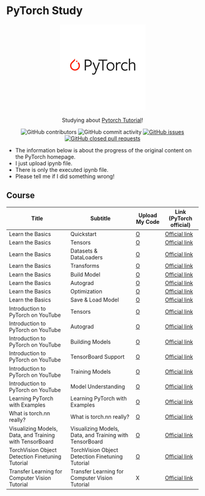 # PyTorch Study

<p align="center">
  <img src = "./Pytorch.png">
</p>
<div align="center">

Studying about [Pytorch Tutorial](https://pytorch.org/tutorials/)!<br>


![GitHub contributors](https://img.shields.io/github/contributors/Woni0204/PyTorchStudy)
![GitHub commit activity](https://img.shields.io/github/commit-activity/m/Woni0204/PyTorchStudy)
[![GitHub issues](https://img.shields.io/github/issues/Woni0204/PyTorchStudy?color=%232da44e)](https://github.com/Woni0204/PyTorchStudy/issues)
[![GitHub closed pull requests](https://img.shields.io/github/issues-pr-closed/Woni0204/PyTorchStudy?color=%238250df)](https://github.com/Woni0204/PyTorchStudy/pulls)


</div>

* The information below is about the progress of the original content on the PyTorch homepage.
* I just upload ipynb file.
* There is only the executed ipynb file.
* Please tell me if I did something wrong!

## Course
| Title | Subtitle | Upload My Code | Link (PyTorch official) |
| --------------- | --------------- | --- | -------- |
| Learn the Basics | Quickstart | [O](https://github.com/Woni0204/PyTorchStudy/blob/main/Learn%20the%20Basics/%EB%B9%A0%EB%A5%B8%EC%8B%9C%EC%9E%91(Quickstart).ipynb) | [Official link](https://pytorch.org/tutorials/beginner/basics/quickstart_tutorial.html) |
| Learn the Basics | Tensors | [O](https://github.com/Woni0204/PyTorchStudy/blob/main/Learn%20the%20Basics/%ED%85%90%EC%84%9C(Tensor).ipynb) | [Official link](https://pytorch.org/tutorials/beginner/basics/tensorqs_tutorial.html) |
| Learn the Basics | Datasets & DataLoaders | [O](https://github.com/Woni0204/PyTorchStudy/blob/main/Learn%20the%20Basics/Dataset%EA%B3%BC%20DataLoader.ipynb) | [Official link](https://pytorch.org/tutorials/beginner/basics/data_tutorial.html) |
| Learn the Basics | Transforms | [O](https://github.com/Woni0204/PyTorchStudy/blob/main/Learn%20the%20Basics/%EB%B3%80%ED%98%95(Transform).ipynb) | [Official link](https://pytorch.org/tutorials/beginner/basics/transforms_tutorial.html) |
| Learn the Basics | Build Model | [O](https://github.com/Woni0204/PyTorchStudy/blob/main/Learn%20the%20Basics/%EC%8B%A0%EA%B2%BD%EB%A7%9D%20%EB%AA%A8%EB%8D%B8%20%EA%B5%AC%EC%84%B1%ED%95%98%EA%B8%B0.ipynb) | [Official link](https://pytorch.org/tutorials/beginner/basics/buildmodel_tutorial.html) |
| Learn the Basics | Autograd | [O](https://github.com/Woni0204/PyTorchStudy/blob/main/Learn%20the%20Basics/Autograd.ipynb) | [Official link](https://pytorch.org/tutorials/beginner/basics/autogradqs_tutorial.html) |
| Learn the Basics | Optimization | [O](https://github.com/Woni0204/PyTorchStudy/blob/main/Learn%20the%20Basics/%EC%B5%9C%EC%A0%81%ED%99%94(Optimization).ipynb) | [Official link](https://pytorch.org/tutorials/beginner/basics/optimization_tutorial.html) |
| Learn the Basics | Save & Load Model | [O](https://github.com/Woni0204/PyTorchStudy/blob/main/Learn%20the%20Basics/%EB%AA%A8%EB%8D%B8%20%EC%A0%80%EC%9E%A5%ED%95%98%EA%B3%A0%20%EB%B6%88%EB%9F%AC%EC%98%A4%EA%B8%B0.ipynb) | [Official link](https://pytorch.org/tutorials/beginner/basics/saveloadrun_tutorial.html) |
| Introduction to PyTorch on YouTube | Tensors | [O](https://github.com/Woni0204/PyTorchStudy/blob/main/Introduction%20to%20PyTorch%20-%20YouTube%20Series/Tensors.ipynb) | [Official link](https://pytorch.org/tutorials/beginner/introyt/tensors_deeper_tutorial.html) |
| Introduction to PyTorch on YouTube | Autograd | [O](https://github.com/Woni0204/PyTorchStudy/blob/main/Introduction%20to%20PyTorch%20-%20YouTube%20Series/Autograd.ipynb) | [Official link](https://pytorch.org/tutorials/beginner/introyt/autogradyt_tutorial.html) |
| Introduction to PyTorch on YouTube | Building Models | [O](https://github.com/Woni0204/PyTorchStudy/blob/main/Introduction%20to%20PyTorch%20-%20YouTube%20Series/Building%20Models.ipynb) | [Official link](https://pytorch.org/tutorials/beginner/introyt/modelsyt_tutorial.html) |
| Introduction to PyTorch on YouTube | TensorBoard Support | [O](https://github.com/Woni0204/PyTorchStudy/blob/main/Introduction%20to%20PyTorch%20-%20YouTube%20Series/TensorBoard%20Support.ipynb) | [Official link](https://pytorch.org/tutorials/beginner/introyt/tensorboardyt_tutorial.html) |
| Introduction to PyTorch on YouTube | Training Models | [O](https://github.com/Woni0204/PyTorchStudy/blob/main/Introduction%20to%20PyTorch%20-%20YouTube%20Series/Training%20Models.ipynb) | [Official link](https://pytorch.org/tutorials/beginner/introyt/trainingyt.html) |
| Introduction to PyTorch on YouTube | Model Understanding | [O](https://github.com/Woni0204/PyTorchStudy/blob/main/Introduction%20to%20PyTorch%20-%20YouTube%20Series/Model%20Understanding.ipynb) | [Official link](https://pytorch.org/tutorials/beginner/introyt/captumyt.html) |
| Learning PyTorch with Examples | Learning PyTorch with Examples | [O](https://github.com/Woni0204/PyTorchStudy/blob/main/Learning%20PyTorch%20with%20Examples/Learning%20PyTorch%20with%20Examples.ipynb) | [Official link](https://pytorch.org/tutorials/beginner/pytorch_with_examples.html) |
| What is torch.nn really? | What is torch.nn really? | [O](https://github.com/Woni0204/PyTorchStudy/blob/main/What%20is%20torch.nn%20really/what%20is%20torch%20nn%20really.ipynb) | [Official link](https://pytorch.org/tutorials/beginner/nn_tutorial.html) |
| Visualizing Models, Data, and Training with TensorBoard | Visualizing Models, Data, and Training with TensorBoard | [O](https://github.com/Woni0204/PyTorchStudy/blob/main/Visualizing%20Models%2C%20Data%2C%20and%20Training%20with%20TensorBoard/Visualizing%20Models%20Data%20and%20Training%20with%20TensorBoard.ipynb) | [Official link](https://pytorch.org/tutorials/intermediate/tensorboard_tutorial.html) |
| TorchVision Object Detection Finetuning Tutorial | TorchVision Object Detection Finetuning Tutorial | [O](https://github.com/Woni0204/PyTorchStudy/blob/main/TorchVision%20Object%20Detection%20Finetuning%20Tutorial/Torchvision%20Object%20Detection%20Finetuning%20Tutorial.ipynb) | [Official link](https://pytorch.org/tutorials/intermediate/torchvision_tutorial.html) |
| Transfer Learning for Computer Vision Tutorial | Transfer Learning for Computer Vision Tutorial | X | [Official link](https://pytorch.org/tutorials/beginner/transfer_learning_tutorial.html) |
